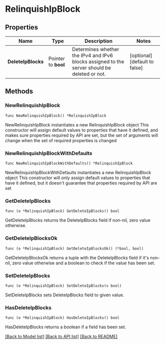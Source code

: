 # RelinquishIpBlock

## Properties

Name | Type | Description | Notes
------------ | ------------- | ------------- | -------------
**DeleteIpBlocks** | Pointer to **bool** | Determines whether the IPv4 and IPv6 blocks assigned to the server should be deleted or not. | [optional] [default to false]

## Methods

### NewRelinquishIpBlock

`func NewRelinquishIpBlock() *RelinquishIpBlock`

NewRelinquishIpBlock instantiates a new RelinquishIpBlock object
This constructor will assign default values to properties that have it defined,
and makes sure properties required by API are set, but the set of arguments
will change when the set of required properties is changed

### NewRelinquishIpBlockWithDefaults

`func NewRelinquishIpBlockWithDefaults() *RelinquishIpBlock`

NewRelinquishIpBlockWithDefaults instantiates a new RelinquishIpBlock object
This constructor will only assign default values to properties that have it defined,
but it doesn't guarantee that properties required by API are set

### GetDeleteIpBlocks

`func (o *RelinquishIpBlock) GetDeleteIpBlocks() bool`

GetDeleteIpBlocks returns the DeleteIpBlocks field if non-nil, zero value otherwise.

### GetDeleteIpBlocksOk

`func (o *RelinquishIpBlock) GetDeleteIpBlocksOk() (*bool, bool)`

GetDeleteIpBlocksOk returns a tuple with the DeleteIpBlocks field if it's non-nil, zero value otherwise
and a boolean to check if the value has been set.

### SetDeleteIpBlocks

`func (o *RelinquishIpBlock) SetDeleteIpBlocks(v bool)`

SetDeleteIpBlocks sets DeleteIpBlocks field to given value.

### HasDeleteIpBlocks

`func (o *RelinquishIpBlock) HasDeleteIpBlocks() bool`

HasDeleteIpBlocks returns a boolean if a field has been set.


[[Back to Model list]](../README.md#documentation-for-models) [[Back to API list]](../README.md#documentation-for-api-endpoints) [[Back to README]](../README.md)


